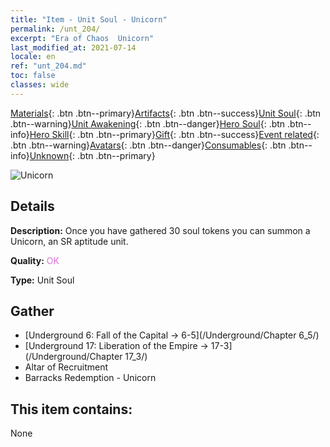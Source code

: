 ```yaml
---
title: "Item - Unit Soul - Unicorn"
permalink: /unt_204/
excerpt: "Era of Chaos  Unicorn"
last_modified_at: 2021-07-14
locale: en
ref: "unt_204.md"
toc: false
classes: wide
---
```

 [Materials](/Items/){: .btn .btn--primary}[Artifacts](/Items/Artifacts/){: .btn .btn--success}[Unit Soul](/Items/UnitSoul/){: .btn .btn--warning}[Unit Awakening](/Items/UnitAwakening/){: .btn .btn--danger}[Hero Soul](/Items/HeroSoul/){: .btn .btn--info}[Hero Skill](/Items/HeroSkill/){: .btn .btn--primary}[Gift](/Items/Gift/){: .btn .btn--success}[Event related](/Items/Events/){: .btn .btn--warning}[Avatars](/Items/Avatars/){: .btn .btn--danger}[Consumables](/Items/Consumables/){: .btn .btn--info}[Unknown](/Items/Unknown/){: .btn .btn--primary}

 ![Unicorn](/images/u/ti_dujiaoshou.jpg)

## Details
 **Description:** Once you have gathered 30 soul tokens you can summon a Unicorn, an SR aptitude unit.

 **Quality:** <span style="color: #DA70D6">OK</span>

 **Type:** Unit Soul

## Gather

*    [Underground 6: Fall of the Capital -> 6-5](/Underground/Chapter 6_5/) 
*    [Underground 17: Liberation of the Empire -> 17-3](/Underground/Chapter 17_3/) 
*    Altar of Recruitment 
*    Barracks Redemption - Unicorn 

## This item contains:

  None

